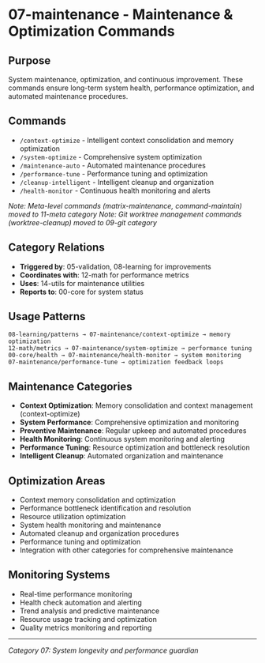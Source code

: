 # 07-maintenance - Maintenance & Optimization Commands

## Purpose
System maintenance, optimization, and continuous improvement. These commands ensure long-term system health, performance optimization, and automated maintenance procedures.

## Commands
- `/context-optimize` - Intelligent context consolidation and memory optimization
- `/system-optimize` - Comprehensive system optimization
- `/maintenance-auto` - Automated maintenance procedures
- `/performance-tune` - Performance tuning and optimization
- `/cleanup-intelligent` - Intelligent cleanup and organization
- `/health-monitor` - Continuous health monitoring and alerts

*Note: Meta-level commands (matrix-maintenance, command-maintain) moved to 11-meta category*
*Note: Git worktree management commands (worktree-cleanup) moved to 09-git category*

## Category Relations
- **Triggered by**: 05-validation, 08-learning for improvements
- **Coordinates with**: 12-math for performance metrics
- **Uses**: 14-utils for maintenance utilities
- **Reports to**: 00-core for system status

## Usage Patterns
```
08-learning/patterns → 07-maintenance/context-optimize → memory optimization
12-math/metrics → 07-maintenance/system-optimize → performance tuning
00-core/health → 07-maintenance/health-monitor → system monitoring
07-maintenance/performance-tune → optimization feedback loops
```

## Maintenance Categories
- **Context Optimization**: Memory consolidation and context management (context-optimize)
- **System Performance**: Comprehensive optimization and monitoring
- **Preventive Maintenance**: Regular upkeep and automated procedures
- **Health Monitoring**: Continuous system monitoring and alerting
- **Performance Tuning**: Resource optimization and bottleneck resolution
- **Intelligent Cleanup**: Automated organization and maintenance

## Optimization Areas
- Context memory consolidation and optimization
- Performance bottleneck identification and resolution
- Resource utilization optimization
- System health monitoring and maintenance
- Automated cleanup and organization procedures
- Performance tuning and optimization
- Integration with other categories for comprehensive maintenance

## Monitoring Systems
- Real-time performance monitoring
- Health check automation and alerting
- Trend analysis and predictive maintenance
- Resource usage tracking and optimization
- Quality metrics monitoring and reporting

---
*Category 07: System longevity and performance guardian*